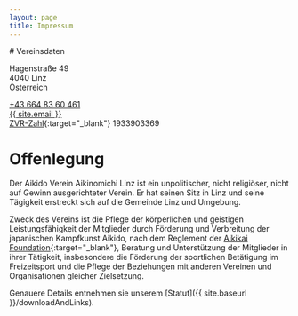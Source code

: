 ```yaml
---
layout: page
title: Impressum
---
```



<div class="container block" markdown="1">
# Vereinsdaten

Hagenstraße 49   
4040 Linz   
Österreich   

<a href="tel:+436648360461">+43 664 83 60 461</a><br />
<a href="mailto:{{ site.email }}">{{ site.email }}</a><br /> 
[ZVR-Zahl](https://citizen.bmi.gv.at/at.gv.bmi.fnsweb-p/zvn/public/Registerauszug){:target="_blank"} 1933903369   

 
# Offenlegung

Der Aikido Verein Aikinomichi Linz ist ein unpolitischer, nicht religiöser, nicht auf Gewinn ausgerichteter Verein. Er hat seinen Sitz in Linz und seine Tägigkeit erstreckt sich auf die Gemeinde Linz und Umgebung.

Zweck des Vereins ist die Pflege der körperlichen und geistigen Leistungsfähigkeit der Mitglieder durch Förderung und Verbreitung der japanischen Kampfkunst Aikido, nach dem Reglement der [Aikikai Foundation](http://www.aikikai.or.jp/eng/){:target="_blank"}, Beratung und Unterstützung der Mitglieder in ihrer Tätigkeit, insbesondere die Förderung der sportlichen Betätigung im Freizeitsport und die Pflege der Beziehungen mit anderen Vereinen und Organisationen gleicher Zielsetzung.

Genauere Details entnehmen sie unserem [Statut]({{ site.baseurl }}/downloadAndLinks).
</div>